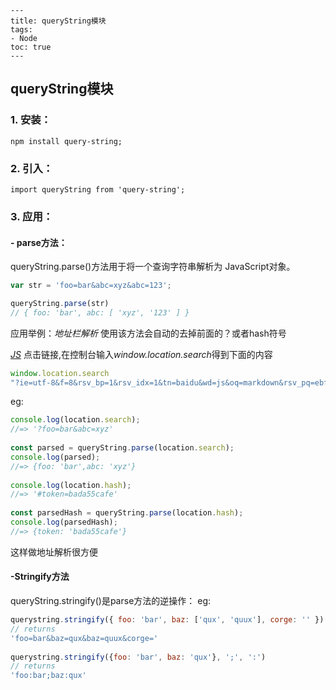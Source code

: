     ---
    title: queryString模块
    tags: 
    - Node
    toc: true
    ---
## queryString模块
### 1. 安装：
    npm install query-string;
### 2. 引入：
    import queryString from 'query-string';
### 3. 应用：
#### - parse方法：
queryString.parse()方法用于将一个查询字符串解析为 JavaScript对象。
<!--more-->

```js
var str = 'foo=bar&abc=xyz&abc=123';

queryString.parse(str)
// { foo: 'bar', abc: [ 'xyz', '123' ] }
```

应用举例：*地址栏解析*
使用该方法会自动的去掉前面的？或者hash符号

*[JS](https://www.baidu.com/s?ie=utf-8&f=8&rsv_bp=1&rsv_idx=1&tn=baidu&wd=js&oq=markdown&rsv_pq=ebf79fd80000d7e3&rsv_t=3dc6iuXLdZkFX9hdim9%2FvbE1mEIMj9TwDql89cx66DYUM1SuJSoSCRyBwes&rqlang=cn&rsv_enter=1&inputT=2192&rsv_sug3=22&rsv_sug1=18&rsv_sug7=101&rsv_sug2=0&rsv_sug4=3745)* 点击链接,在控制台输入*window.location.search*得到下面的内容

```js
window.location.search
"?ie=utf-8&f=8&rsv_bp=1&rsv_idx=1&tn=baidu&wd=js&oq=markdown&rsv_pq=ebf79fd80000d7e3&rsv_t=3dc6iuXLdZkFX9hdim9%2FvbE1mEIMj9TwDql89cx66DYUM1SuJSoSCRyBwes&rqlang=cn&rsv_enter=1&inputT=2192&rsv_sug3=22&rsv_sug1=18&rsv_sug7=101&rsv_sug2=0&rsv_sug4=3745"
```
eg:
```js
console.log(location.search);
//=> '?foo=bar&abc=xyz'
 
const parsed = queryString.parse(location.search);
console.log(parsed);
//=> {foo: 'bar',abc: 'xyz'}
 
console.log(location.hash);
//=> '#token=bada55cafe'
 
const parsedHash = queryString.parse(location.hash);
console.log(parsedHash);
//=> {token: 'bada55cafe'}
```
这样做地址解析很方便

#### -Stringify方法
queryString.stringify()是parse方法的逆操作：
eg:

```js
querystring.stringify({ foo: 'bar', baz: ['qux', 'quux'], corge: '' }) 
// returns 
'foo=bar&baz=qux&baz=quux&corge=' 
 
querystring.stringify({foo: 'bar', baz: 'qux'}, ';', ':') 
// returns 
'foo:bar;baz:qux'
```



